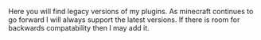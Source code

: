 Here you will find legacy versions of my plugins. As minecraft continues to go forward I will always support the latest versions. If there is room for backwards compatability then I may add it.
